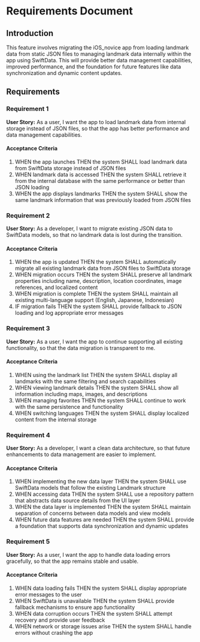 # Requirements Document

## Introduction

This feature involves migrating the iOS_novice app from loading landmark data from static JSON files to managing landmark data internally within the app using SwiftData. This will provide better data management capabilities, improved performance, and the foundation for future features like data synchronization and dynamic content updates.

## Requirements

### Requirement 1

**User Story:** As a user, I want the app to load landmark data from internal storage instead of JSON files, so that the app has better performance and data management capabilities.

#### Acceptance Criteria

1. WHEN the app launches THEN the system SHALL load landmark data from SwiftData storage instead of JSON files
2. WHEN landmark data is accessed THEN the system SHALL retrieve it from the internal database with the same performance or better than JSON loading
3. WHEN the app displays landmarks THEN the system SHALL show the same landmark information that was previously loaded from JSON files

### Requirement 2

**User Story:** As a developer, I want to migrate existing JSON data to SwiftData models, so that no landmark data is lost during the transition.

#### Acceptance Criteria

1. WHEN the app is updated THEN the system SHALL automatically migrate all existing landmark data from JSON files to SwiftData storage
2. WHEN migration occurs THEN the system SHALL preserve all landmark properties including name, description, location coordinates, image references, and localized content
3. WHEN migration is complete THEN the system SHALL maintain all existing multi-language support (English, Japanese, Indonesian)
4. IF migration fails THEN the system SHALL provide fallback to JSON loading and log appropriate error messages

### Requirement 3

**User Story:** As a user, I want the app to continue supporting all existing functionality, so that the data migration is transparent to me.

#### Acceptance Criteria

1. WHEN using the landmark list THEN the system SHALL display all landmarks with the same filtering and search capabilities
2. WHEN viewing landmark details THEN the system SHALL show all information including maps, images, and descriptions
3. WHEN managing favorites THEN the system SHALL continue to work with the same persistence and functionality
4. WHEN switching languages THEN the system SHALL display localized content from the internal storage

### Requirement 4

**User Story:** As a developer, I want a clean data architecture, so that future enhancements to data management are easier to implement.

#### Acceptance Criteria

1. WHEN implementing the new data layer THEN the system SHALL use SwiftData models that follow the existing Landmark structure
2. WHEN accessing data THEN the system SHALL use a repository pattern that abstracts data source details from the UI layer
3. WHEN the data layer is implemented THEN the system SHALL maintain separation of concerns between data models and view models
4. WHEN future data features are needed THEN the system SHALL provide a foundation that supports data synchronization and dynamic updates

### Requirement 5

**User Story:** As a user, I want the app to handle data loading errors gracefully, so that the app remains stable and usable.

#### Acceptance Criteria

1. WHEN data loading fails THEN the system SHALL display appropriate error messages to the user
2. WHEN SwiftData is unavailable THEN the system SHALL provide fallback mechanisms to ensure app functionality
3. WHEN data corruption occurs THEN the system SHALL attempt recovery and provide user feedback
4. WHEN network or storage issues arise THEN the system SHALL handle errors without crashing the app